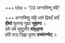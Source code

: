 +++
title = "03 अग्नाविष्णू महि"

+++
अग्ना॑विष्णू॒ महि॒ धाम॑ प्रि॒यव्ँ वा॑व्ँ  
**वी॒थो** घृ॒तस्य॒ गुह्या॑ **जुषा॒णा** ।  
दमे॑-दमे सुष्टु॒तीर् **वा॑वृधा॒ना**  
प्रति॑ वाञ् जि॒ह्वा घृ॒तम् **उच्च॑रण्येत्**  ॥